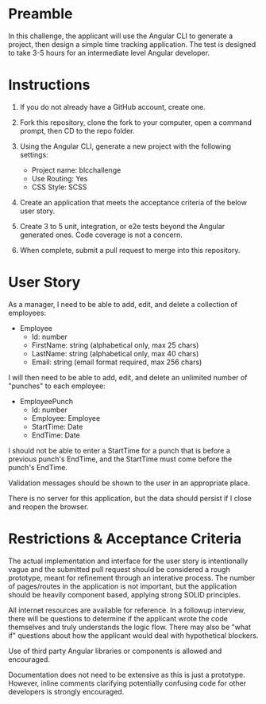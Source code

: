 # Preamble
In this challenge, the applicant will use the Angular CLI to generate a project, then design a simple time tracking application. The test is designed to take 3-5 hours for an intermediate level Angular developer.

# Instructions
1) If you do not already have a GitHub account, create one.

2) Fork this repository, clone the fork to your computer, open a command prompt, then CD to the repo folder.

3) Using the Angular CLI, generate a new project with the following settings:
   * Project name: blcchallenge
   * Use Routing: Yes
   * CSS Style: SCSS
  
 4) Create an application that meets the acceptance criteria of the below user story.
 
 5) Create 3 to 5 unit, integration, or e2e tests beyond the Angular generated ones. Code coverage is not a concern.
 
 6) When complete, submit a pull request to merge into this repository.
 
# User Story
As a manager, I need to be able to add, edit, and delete a collection of employees:

* Employee
  * Id: number
  * FirstName: string (alphabetical only, max 25 chars)
  * LastName: string (alphabetical only, max 40 chars)
  * Email: string (email format required, max 256 chars)
  
I will then need to be able to add, edit, and delete an unlimited number of "punches" to each employee:

* EmployeePunch
  * Id: number
  * Employee: Employee
  * StartTime: Date
  * EndTime: Date

I should not be able to enter a StartTime for a punch that is before a previous punch's EndTime, and the StartTime must come before the punch's EndTime. 

Validation messages should be shown to the user in an appropriate place.

There is no server for this application, but the data should persist if I close and reopen the browser.

# Restrictions & Acceptance Criteria
The actual implementation and interface for the user story is intentionally vague and the submitted pull request should be considered a rough prototype, meant for refinement through an interative process. The number of pages/routes in the application is not important, but the application should be heavily component based, applying strong SOLID principles.

All internet resources are available for reference. In a followup interview, there will be questions to determine if the applicant wrote the code themselves and truly understands the logic flow. There may also be "what if" questions about how the applicant would deal with hypothetical blockers.

Use of third party Angular libraries or components is allowed and encouraged.

Documentation does not need to be extensive as this is just a prototype. However, inline comments clarifying potentially confusing code for other developers is strongly encouraged.
